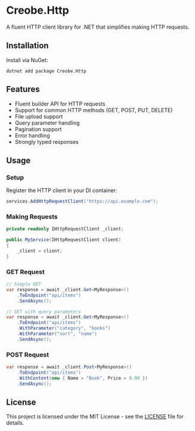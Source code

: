 # Creobe.Http

A fluent HTTP client library for .NET that simplifies making HTTP requests.

## Installation

Install via NuGet:

```shell
dotnet add package Creobe.Http
```
## Features

- Fluent builder API for HTTP requests
- Support for common HTTP methods (GET, POST, PUT, DELETE)
- File upload support
- Query parameter handling
- Pagination support
- Error handling
- Strongly typed responses

## Usage

### Setup

Register the HTTP client in your DI container:

```csharp
services.AddHttpRequestClient("https://api.example.com");
```

### Making Requests

```csharp
private readonly IHttpRequestClient _client;

public MyService(IHttpRequestClient client)
{
    _client = client;
}
```

### GET Request

```csharp
// Simple GET
var response = await _client.Get<MyResponse>()
    .ToEndpoint("api/items")
    .SendAsync();

// GET with query parameters
var response = await _client.Get<MyResponse>()
    .ToEndpoint("api/items")
    .WithParameter("category", "books")
    .WithParameter("sort", "name")
    .SendAsync();
```

### POST Request

```csharp
var response = await _client.Post<MyResponse>()
    .ToEndpoint("api/items")
    .WithContent(new { Name = "Book", Price = 9.99 })
    .SendAsync();
```

## License

This project is licensed under the MIT License - see the [LICENSE](LICENSE) file for details.